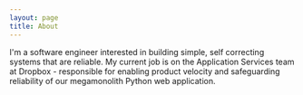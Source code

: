```yaml
---
layout: page
title: About
---
```


<p class="message">
  I'm a software engineer interested in building simple, self correcting systems that are reliable. My current job is on the Application Services team at Dropbox - responsible for enabling product velocity and safeguarding reliability of our megamonolith Python web application.
</p>
